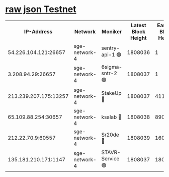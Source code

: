 
[raw json Testnet](https://rpc-check.sget.stavr.tech/sget/rpc-sget-result.json)
=


<table><tr><th>IP-Address</th><th>Network</th><th>Moniker</th><th>Latest Block Height</th><th>Earliest Block Height</th><th>Catching Up</th><th>Tx Index</th><th>Voting Power</th><th>Scan Time</th></tr><tr><td>54.226.104.121:26657</td><td>sge-network-4</td><td>sentry-api-1 🟢</td><td>1808036</td><td>1</td><td>False</td><td>on</td><td>0</td><td>2024-03-01T13:37:52.732035228UTC</td></tr><tr><td>3.208.94.29:26657</td><td>sge-network-4</td><td>6sigma-sntr-2 🟢</td><td>1808037</td><td>1</td><td>False</td><td>on</td><td>0</td><td>2024-03-01T13:38:02.009702782UTC</td></tr><tr><td>213.239.207.175:13257</td><td>sge-network-4</td><td>StakeUp 🔴</td><td>1808037</td><td>411001</td><td>False</td><td>off</td><td>100</td><td>2024-03-01T13:38:01.097733759UTC</td></tr><tr><td>65.109.88.254:30657</td><td>sge-network-4</td><td>ksalab 🔴</td><td>1808038</td><td>890001</td><td>False</td><td>off</td><td>2515</td><td>2024-03-01T13:38:06.429815890UTC</td></tr><tr><td>212.22.70.9:60557</td><td>sge-network-4</td><td>Sr20de 🔴</td><td>1808039</td><td>1608978</td><td>False</td><td>on</td><td>104</td><td>2024-03-01T13:38:08.875278852UTC</td></tr><tr><td>135.181.210.171:1147</td><td>sge-network-4</td><td>STAVR-Service 🟢</td><td>1808037</td><td>1804001</td><td>False</td><td>on</td><td>0</td><td>2024-03-01T13:38:01.427011216UTC</td></tr></table>
